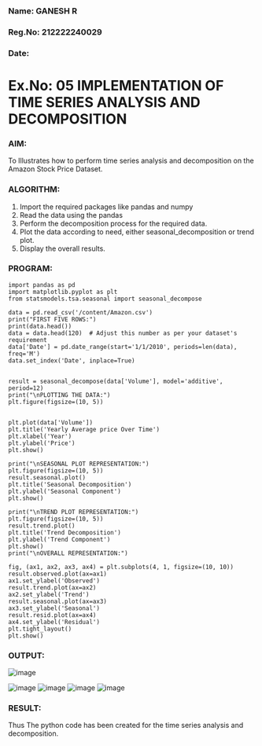 ### Name: GANESH R
### Reg.No: 212222240029
### Date: 
# Ex.No: 05  IMPLEMENTATION OF TIME SERIES ANALYSIS AND DECOMPOSITION
### AIM:
To Illustrates how to perform time series analysis and decomposition on the Amazon Stock Price Dataset.

### ALGORITHM:
1. Import the required packages like pandas and numpy
2. Read the data using the pandas
3. Perform the decomposition process for the required data.
4. Plot the data according to need, either seasonal_decomposition or trend plot.
5. Display the overall results.

### PROGRAM:
```
import pandas as pd
import matplotlib.pyplot as plt
from statsmodels.tsa.seasonal import seasonal_decompose

data = pd.read_csv('/content/Amazon.csv')
print("FIRST FIVE ROWS:")
print(data.head())
data = data.head(120)  # Adjust this number as per your dataset's requirement
data['Date'] = pd.date_range(start='1/1/2010', periods=len(data), freq='M')
data.set_index('Date', inplace=True)


result = seasonal_decompose(data['Volume'], model='additive', period=12) 
print("\nPLOTTING THE DATA:")
plt.figure(figsize=(10, 5))


plt.plot(data['Volume']) 
plt.title('Yearly Average price Over Time')
plt.xlabel('Year')
plt.ylabel('Price')
plt.show()

print("\nSEASONAL PLOT REPRESENTATION:")
plt.figure(figsize=(10, 5))
result.seasonal.plot()
plt.title('Seasonal Decomposition')
plt.ylabel('Seasonal Component')
plt.show()

print("\nTREND PLOT REPRESENTATION:")
plt.figure(figsize=(10, 5))
result.trend.plot()
plt.title('Trend Decomposition')
plt.ylabel('Trend Component')
plt.show()
print("\nOVERALL REPRESENTATION:")

fig, (ax1, ax2, ax3, ax4) = plt.subplots(4, 1, figsize=(10, 10))
result.observed.plot(ax=ax1)
ax1.set_ylabel('Observed')
result.trend.plot(ax=ax2)
ax2.set_ylabel('Trend')
result.seasonal.plot(ax=ax3)
ax3.set_ylabel('Seasonal')
result.resid.plot(ax=ax4)
ax4.set_ylabel('Residual')
plt.tight_layout()
plt.show()
```
### OUTPUT:
![image](https://github.com/user-attachments/assets/bd8a330c-bd74-4d37-b042-0d2af25827d7)

![image](https://github.com/user-attachments/assets/8cc35a8f-3b46-483e-a289-79596aa552df)
![image](https://github.com/user-attachments/assets/4de28dc1-526f-47e2-861e-5dd6a566e328)
![image](https://github.com/user-attachments/assets/a6dcdd11-73b4-4312-946e-65b04d3412f4)
![image](https://github.com/user-attachments/assets/c0793ee4-8fdb-4a7f-a640-9cd93f6af5bd)

### RESULT:
Thus The python code has been created for the time series analysis and decomposition.
